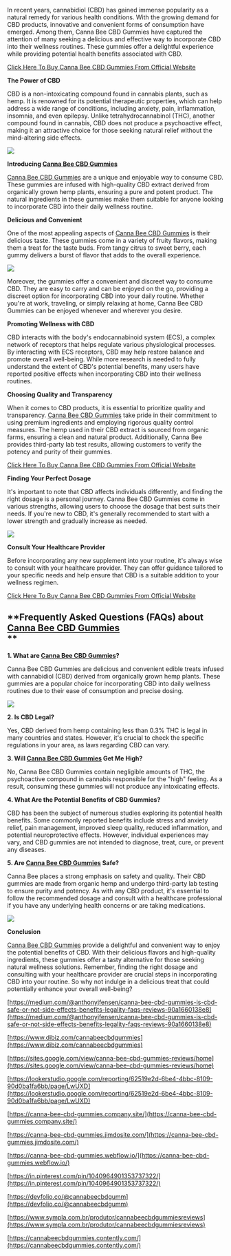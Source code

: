 In recent years, cannabidiol (CBD) has gained immense popularity as a natural remedy for various health conditions. With the growing demand for CBD products, innovative and convenient forms of consumption have emerged. Among them, Canna Bee CBD Gummies have captured the attention of many seeking a delicious and effective way to incorporate CBD into their wellness routines. These gummies offer a delightful experience while providing potential health benefits associated with CBD.

[Click Here To Buy Canna Bee CBD Gummies From Official Website](https://www.glitco.com/get-canna-bee-cbd-gummies)  
  
**The Power of CBD**  
  
CBD is a non-intoxicating compound found in cannabis plants, such as hemp. It is renowned for its potential therapeutic properties, which can help address a wide range of conditions, including anxiety, pain, inflammation, insomnia, and even epilepsy. Unlike tetrahydrocannabinol (THC), another compound found in cannabis, CBD does not produce a psychoactive effect, making it an attractive choice for those seeking natural relief without the mind-altering side effects.

[![](https://blogger.googleusercontent.com/img/b/R29vZ2xl/AVvXsEihgEaBbIW4j5J6G3O6qDxwrGNNXaxXvlvRpxiTgOyMjGbOm_7QVcKkHceWUfNismG2OJBjnBuRzd4_OnOO2EIOWDiqEWcjuAyJsAxbaMcGJFfjmQsEyy9mQc2wNZKZLSP6M6fE4cbmtCvY3AC4wFYMi_15TVEss2-4aPU0Twv4U15-bcM2pZTDj20TnyRk/w640-h350/Screenshot%20(921).png)](https://www.glitco.com/get-canna-bee-cbd-gummies)  
  
**Introducing [Canna Bee CBD Gummies](https://groups.google.com/g/canna-bee-cbd-gummies/c/MPrwPScQjVI)**  
  
[Canna Bee CBD Gummies](https://sites.google.com/view/canna-bee-cbd-gummies/home) are a unique and enjoyable way to consume CBD. These gummies are infused with high-quality CBD extract derived from organically grown hemp plants, ensuring a pure and potent product. The natural ingredients in these gummies make them suitable for anyone looking to incorporate CBD into their daily wellness routine.  
  
**Delicious and Convenient**  
  
One of the most appealing aspects of [Canna Bee CBD Gummies](https://colab.research.google.com/drive/10U1DjV7meX-u23H9QMbXYRB1Fo7_Ki1H#scrollTo=7Gjg2qsvixOK) is their delicious taste. These gummies come in a variety of fruity flavors, making them a treat for the taste buds. From tangy citrus to sweet berry, each gummy delivers a burst of flavor that adds to the overall experience.

[![](https://blogger.googleusercontent.com/img/b/R29vZ2xl/AVvXsEiajn6_ub675k6KJ6-awCTzbv_p6a0CFRJjCPDl4ZtNQ3fOx8lipOyLW_-NuillwA9wJI7-4uvaFSZ_zwAdGmle3Alqv5MXrWKOC1zR3xkKPHc3VcNqnxJii6jwaLp6IjGgkuUH-4l19Ab9MviFQKhRO7FUy--3vvDxFuU_gtIPuNFyBxL0sCvhGbKJMrBI/w640-h342/Screenshot%20(922).png)](https://www.glitco.com/get-canna-bee-cbd-gummies)  
  
Moreover, the gummies offer a convenient and discreet way to consume CBD. They are easy to carry and can be enjoyed on the go, providing a discreet option for incorporating CBD into your daily routine. Whether you're at work, traveling, or simply relaxing at home, Canna Bee CBD Gummies can be enjoyed whenever and wherever you desire.  
  
**Promoting Wellness with CBD**  
  
CBD interacts with the body's endocannabinoid system (ECS), a complex network of receptors that helps regulate various physiological processes. By interacting with ECS receptors, CBD may help restore balance and promote overall well-being. While more research is needed to fully understand the extent of CBD's potential benefits, many users have reported positive effects when incorporating CBD into their wellness routines.  
  
**Choosing Quality and Transparency**  
  
When it comes to CBD products, it is essential to prioritize quality and transparency. [Canna Bee CBD Gummies](https://sites.google.com/view/cannabeecbdgummies/home) take pride in their commitment to using premium ingredients and employing rigorous quality control measures. The hemp used in their CBD extract is sourced from organic farms, ensuring a clean and natural product. Additionally, Canna Bee provides third-party lab test results, allowing customers to verify the potency and purity of their gummies.

[Click Here To Buy Canna Bee CBD Gummies From Official Website](https://www.glitco.com/get-canna-bee-cbd-gummies)

  
**Finding Your Perfect Dosage**  
  
It's important to note that CBD affects individuals differently, and finding the right dosage is a personal journey. Canna Bee CBD Gummies come in various strengths, allowing users to choose the dosage that best suits their needs. If you're new to CBD, it's generally recommended to start with a lower strength and gradually increase as needed.

[![](https://blogger.googleusercontent.com/img/b/R29vZ2xl/AVvXsEiC3_XOwu7BrciZddjvHftT5gRssrtDkoI9vBCzhj19SEQFbXozZO0EhGt0TaASRhFCO4IQ4tUA5XkLS0eb4euB-BiZtbpaEYszF5-dVI4WTwSrBGqMWAa_BtktYO7mPKDliQ_dZJtq6alzYLqjvpWW-fxcxnW5ADyAkaUr-LGI8mtyBY_l4mGHiLnzTqCK/w640-h146/Screenshot%20(923).png)](https://www.glitco.com/get-canna-bee-cbd-gummies)  
  
**Consult Your Healthcare Provider**  
  
Before incorporating any new supplement into your routine, it's always wise to consult with your healthcare provider. They can offer guidance tailored to your specific needs and help ensure that CBD is a suitable addition to your wellness regimen.

[Click Here To Buy Canna Bee CBD Gummies From Official Website](https://www.glitco.com/get-canna-bee-cbd-gummies)

**Frequently Asked Questions (FAQs) about [Canna Bee CBD Gummies](https://lookerstudio.google.com/reporting/62519e2d-6be4-4bbc-8109-90d0ba1fa6bb/page/LwUXD)  
**
-----------------------------------------------------------------------------------------------------------------------------------------------------------------

  
**1\. What are [Canna Bee CBD Gummies](https://canna-bee-cbd-gummies.company.site/)?**

Canna Bee CBD Gummies are delicious and convenient edible treats infused with cannabidiol (CBD) derived from organically grown hemp plants. These gummies are a popular choice for incorporating CBD into daily wellness routines due to their ease of consumption and precise dosing.

[![](https://blogger.googleusercontent.com/img/b/R29vZ2xl/AVvXsEjjSMtDgDLlcgfIwwL4yCJDZ5Ujt_8-NdRWU4j1NPanyKUUrQcZJ2MRDXf5Yrqus4FEas4UNCM2-ZROD_4pFAVtIu6S0wAQCu3rtwUycQ2zoePylaPHlQ7ln85zy3__PTYqeGRJeSkTqOOnmrR2XoGJLxub5-CTJEfZWmPEtTMtlHS2S8zA1RPEF-ygqF6G/w640-h140/Screenshot%20(924).png)](https://www.glitco.com/get-canna-bee-cbd-gummies)  
  
**2\. Is CBD Legal?**

Yes, CBD derived from hemp containing less than 0.3% THC is legal in many countries and states. However, it's crucial to check the specific regulations in your area, as laws regarding CBD can vary.  
  
**3\. Will [Canna Bee CBD Gummies](https://www.dibiz.com/cannabeecbdgummies) Get Me High?**

No, Canna Bee CBD Gummies contain negligible amounts of THC, the psychoactive compound in cannabis responsible for the "high" feeling. As a result, consuming these gummies will not produce any intoxicating effects.  
  
**4\. What Are the Potential Benefits of CBD Gummies?**

CBD has been the subject of numerous studies exploring its potential health benefits. Some commonly reported benefits include stress and anxiety relief, pain management, improved sleep quality, reduced inflammation, and potential neuroprotective effects. However, individual experiences may vary, and CBD gummies are not intended to diagnose, treat, cure, or prevent any diseases.  
  
**5\. Are [Canna Bee CBD Gummies](https://canna-bee-cbd-gummies.jimdosite.com/) Safe?**

  
Canna Bee places a strong emphasis on safety and quality. Their CBD gummies are made from organic hemp and undergo third-party lab testing to ensure purity and potency. As with any CBD product, it's essential to follow the recommended dosage and consult with a healthcare professional if you have any underlying health concerns or are taking medications.

[![](https://blogger.googleusercontent.com/img/b/R29vZ2xl/AVvXsEjfkEDLGBKIfhOGKNAX_zmiBysFavHBUr_jlnkYa1qNgOfbj2DMvSB7n8ubyNyAtDO5H-gY-nZMoZF9jqiLoy5mHYxHYHpv8wwBREO1o_w-cGSzMLgqP-bKZ11_hr35qvL-LacvZHlxgSDusQbg75IdAZBbdXalV835ITGBYpEzFrRoLFh4M7Ejw9SYOrhb/w640-h344/Screenshot%20(925).png)](https://www.glitco.com/get-canna-bee-cbd-gummies)  
  
**Conclusion**  
  
[Canna Bee CBD Gummies](https://www.scoop.it/topic/canna-bee-cbd-gummies?curate=true&onb=1&loader=1) provide a delightful and convenient way to enjoy the potential benefits of CBD. With their delicious flavors and high-quality ingredients, these gummies offer a tasty alternative for those seeking natural wellness solutions. Remember, finding the right dosage and consulting with your healthcare provider are crucial steps in incorporating CBD into your routine. So why not indulge in a delicious treat that could potentially enhance your overall well-being?

[https://medium.com/@anthonyjfensen/canna-bee-cbd-gummies-is-cbd-safe-or-not-side-effects-benefits-legality-faqs-reviews-90a1660138e8](https://medium.com/@anthonyjfensen/canna-bee-cbd-gummies-is-cbd-safe-or-not-side-effects-benefits-legality-faqs-reviews-90a1660138e8)

[https://www.dibiz.com/cannabeecbdgummies](https://www.dibiz.com/cannabeecbdgummies)

[https://sites.google.com/view/canna-bee-cbd-gummies-reviews/home](https://sites.google.com/view/canna-bee-cbd-gummies-reviews/home)

[https://lookerstudio.google.com/reporting/62519e2d-6be4-4bbc-8109-90d0ba1fa6bb/page/LwUXD](https://lookerstudio.google.com/reporting/62519e2d-6be4-4bbc-8109-90d0ba1fa6bb/page/LwUXD)

[https://canna-bee-cbd-gummies.company.site/](https://canna-bee-cbd-gummies.company.site/)

[https://canna-bee-cbd-gummies.jimdosite.com/](https://canna-bee-cbd-gummies.jimdosite.com/)

[https://canna-bee-cbd-gummies.webflow.io/](https://canna-bee-cbd-gummies.webflow.io/)

[https://in.pinterest.com/pin/1040964901353737322/](https://in.pinterest.com/pin/1040964901353737322/)

[https://devfolio.co/@cannabeecbdgumm](https://devfolio.co/@cannabeecbdgumm)

[https://www.sympla.com.br/produtor/cannabeecbdgummiesreviews](https://www.sympla.com.br/produtor/cannabeecbdgummiesreviews)

[https://cannabeecbdgummies.contently.com/](https://cannabeecbdgummies.contently.com/)
